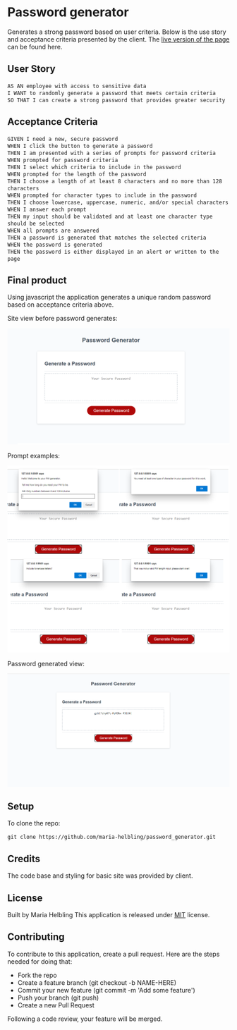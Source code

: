 # Password generator

Generates a strong password based on user criteria. Below is the use story and acceptance criteria presented by the client.
The [live version of the page](https://maria-helbling.github.io/password_generator/) can be found here.

## User Story

```
AS AN employee with access to sensitive data
I WANT to randomly generate a password that meets certain criteria
SO THAT I can create a strong password that provides greater security
```

## Acceptance Criteria

```
GIVEN I need a new, secure password
WHEN I click the button to generate a password
THEN I am presented with a series of prompts for password criteria
WHEN prompted for password criteria
THEN I select which criteria to include in the password
WHEN prompted for the length of the password
THEN I choose a length of at least 8 characters and no more than 128 characters
WHEN prompted for character types to include in the password
THEN I choose lowercase, uppercase, numeric, and/or special characters
WHEN I answer each prompt
THEN my input should be validated and at least one character type should be selected
WHEN all prompts are answered
THEN a password is generated that matches the selected criteria
WHEN the password is generated
THEN the password is either displayed in an alert or written to the page
```
## Final product
Using javascript the application generates a unique random password based on acceptance criteria above.

Site view before password generates:

![screenshot of site before button click](screenshots/screenshot_start.png)

Prompt examples:

![screenshot of site while user is prompted](screenshots/screenshot_prompts.png)

Password generated view:

![screenshot of generated password](screenshots/screenshot_result.PNG)

## Setup
To clone the repo:

```
git clone https://github.com/maria-helbling/password_generator.git
```
## Credits
The code base and styling for basic site was provided by client.

## License
Built by Maria Helbling This application is released under [MIT](/license.txt) license.

## Contributing
To contribute to this application, create a pull request. Here are the steps needed for doing that:

- Fork the repo
- Create a feature branch (git checkout -b NAME-HERE)
- Commit your new feature (git commit -m 'Add some feature')
- Push your branch (git push)
- Create a new Pull Request

Following a code review, your feature will be merged.